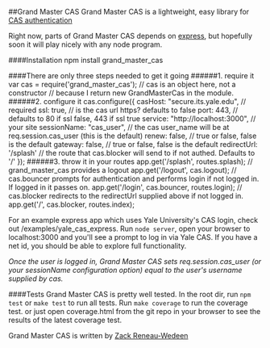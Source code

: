 ##Grand Master CAS
Grand Master CAS is a lightweight, easy library for [CAS authentication](http://www.jasig.org/cas/protocol)

Right now, parts of Grand Master CAS depends on [express](http://expressjs.com/), but hopefully soon it will play nicely with any node program.

####Installation
    npm install grand_master_cas

####There are only three steps needed to get it going
######1. require it
    var cas = require('grand_master_cas'); // cas is an object here, not a constructor
                                           // because I return new GrandMasterCas in the module.
######2. configure it
    cas.configure({
      casHost: "secure.its.yale.edu",   // required
      ssl: true,                        // is the cas url https? defaults to false
      port: 443,                        // defaults to 80 if ssl false, 443 if ssl true
      service: "http://localhost:3000", // your site
      sessionName: "cas_user",          // the cas user_name will be at req.session.cas_user (this is the default)
      renew: false,                     // true or false, false is the default
      gateway: false,                   // true or false, false is the default
      redirectUrl: '/splash'            // the route that cas.blocker will send to if not authed. Defaults to '/'
    });
######3. throw it in your routes
     app.get('/splash', routes.splash);
     // grand_master_cas provides a logout
     app.get('/logout', cas.logout);
     // cas.bouncer prompts for authentication and performs login if not logged in. If logged in it passes on.
     app.get('/login', cas.bouncer, routes.login);
     // cas.blocker redirects to the redirectUrl supplied above if not logged in.
     app.get('/', cas.blocker, routes.index);

For an example express app which uses Yale University's CAS login, check out /examples/yale_cas_express.
Run `node server`, open your browser to localhost:3000 and you'll see a prompt to log in via Yale CAS. If you have a net id, you should be able to explore full functionality.

*Once the user is logged in, Grand Master CAS sets req.session.cas_user (or your sessionName configuration option) equal to the user's username supplied by cas.*

####Tests
Grand Master CAS is pretty well tested.
In the root dir, run `npm test` or `make test` to run all tests.
Run `make coverage` to run the coverage test. or just open coverage.html from the git repo in your browser to see the results of the latest coverage test.

Grand Master CAS is written by [Zack Reneau-Wedeen](http://zackrw.com)
